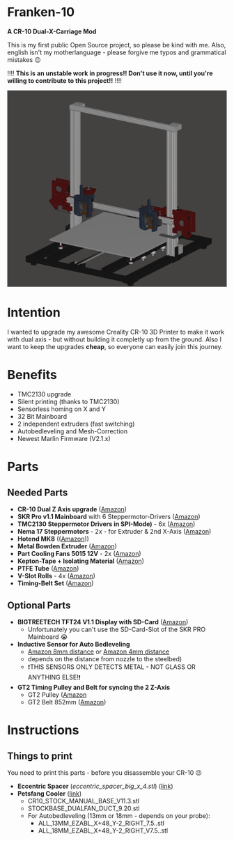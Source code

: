 # Franken-10
**A CR-10 Dual-X-Carriage Mod**

This is my first public Open Source project, so please be kind with me. Also, english isn't my motherlanguage - please forgive me typos and grammatical mistakes :wink:

:bangbang::bangbang:
**This is an unstable work in progress!! Don't use it now, until you're willing to contribute to this project!!**
:bangbang::bangbang:

![Franken-10](https://raw.githubusercontent.com/sensenmann/Franken-10/develop/Docs/Images/all1.png)


# Intention
I wanted to upgrade my awesome Creality CR-10 3D Printer to make it work with dual axis - but without building it completly up from the ground.
Also I want to keep the upgrades **cheap**, so everyone can easily join this journey.

# Benefits
- TMC2130 upgrade
- Silent printing (thanks to TMC2130)
- Sensorless homing on X and Y
- 32 Bit Mainboard
- 2 independent extruders (fast switching)
- Autobedleveling and Mesh-Correction
- Newest Marlin Firmware (V2.1.x)


# Parts
## Needed Parts
- **CR-10 Dual Z Axis upgrade** ([Amazon](https://www.amazon.de/gp/product/B074FXY823))
- **SKR Pro v1.1 Mainboard** with 6 Steppermotor-Drivers ([Amazon](https://www.amazon.de/gp/product/B07W5XS572/))
- **TMC2130 Steppermotor Drivers in SPI-Mode)** - 6x ([Amazon](http://amazon.de/gp/product/B07RN7QP7V))
- **Nema 17 Steppermotors** - 2x - for Extruder & 2nd X-Axis ([Amazon](https://www.amazon.de/gp/product/B07P6ZJB8D))
- **Hotend MK8** (([Amazon](https://www.amazon.de/gp/product/B07SFZH98N/)))
- **Metal Bowden Extruder** ([Amazon](https://www.amazon.de/gp/product/B07QW4YF5B/))
- **Part Cooling Fans 5015 12V** - 2x  ([Amazon](https://www.amazon.de/gp/product/B00K9L8NWC/))
- **Kepton-Tape + Isolating Material** ([Amazon](https://www.amazon.de/gp/product/B07D6LYP85))
- **PTFE Tube** ([Amazon](https://www.amazon.de/gp/product/B07NXQTPHY))
- **V-Slot Rolls** - 4x ([Amazon](https://www.amazon.de/gp/product/B07SJ3VZ68))
- **Timing-Belt Set** ([Amazon](https://www.amazon.de/dp/B07JGXG7S2))



## Optional Parts
- **BIGTREETECH TFT24 V1.1 Display with SD-Card** ([Amazon](https://www.amazon.de/gp/product/B07V7YKFHY/))
  - Unfortunately you can't use the SD-Card-Slot of the SKR PRO Mainboard :sob:
- **Inductive Sensor for Auto Bedleveling**
  - [Amazon 8mm distance](https://www.amazon.de/gp/product/B071FTP2ZP/) or [Amazon 4mm distance](https://www.amazon.de/gp/product/B071ZQ6VV6/)
  - depends on the distance from nozzle to the steelbed)
  - :heavy_exclamation_mark:THIS SENSORS ONLY DETECTS METAL - NOT GLASS OR ANYTHING ELSE!:heavy_exclamation_mark:
- **GT2 Timing Pulley and Belt for syncing the 2 Z-Axis**
  - GT2 Pulley ([Amazon](https://www.amazon.de/gp/product/B079BJQNN1/)
  - GT2 Belt 852mm ([Amazon](https://www.amazon.de/gp/product/B07D8ZZD9Y/))



# Instructions
## Things to print
You need to print this parts - before you disassemble your CR-10 :wink:
- **Eccentric Spacer** (*eccentric_spacer_big_x_4.stl*) ([link](3D%20Models/Needed%20Parts%20(Print%20this!/Eccentric_Spacer_Openbuilds__Makerslide)))
- **Petsfang Cooler** ([link](3D%20Models/Needed%20Parts%20(Print%20this!/E3Dv6%2BCNC%2BMount%2B%26%2B5015%2Bfan%2BBullseye)))
  - CR10_STOCK_MANUAL_BASE_V11.3.stl
  - STOCKBASE_DUALFAN_DUCT_9.20.stl
  - For Autobedleveling (13mm or 18mm - depends on your probe):
    - ALL_13MM_EZABL_X+48_Y-2_RIGHT_7.5..stl
    - ALL_18MM_EZABL_X+48_Y-2_RIGHT_V7.5..stl
